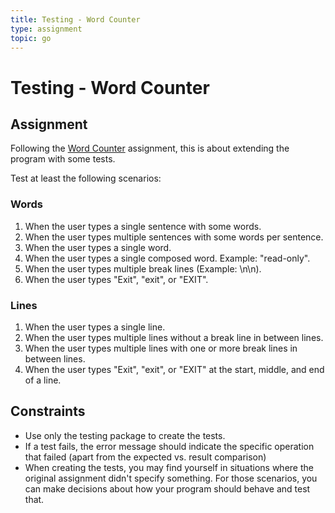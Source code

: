 ```yaml
---
title: Testing - Word Counter
type: assignment
topic: go
---
```


# Testing - Word Counter

## Assignment

Following the [Word Counter](./go-as-word-counter.md) assignment, this is about extending the program with some tests.

Test at least the following scenarios:

### Words

1. When the user types a single sentence with some words.
2. When the user types multiple sentences with some words per sentence.
3. When the user types a single word.
4. When the user types a single composed word. Example: "read-only".
5. When the user types multiple break lines (Example: \n\n).
6. When the user types "Exit", "exit", or "EXIT".

### Lines

1. When the user types a single line.
2. When the user types multiple lines without a break line in between lines.
3. When the user types multiple lines with one or more break lines in between lines.
4. When the user types "Exit", "exit", or "EXIT" at the start, middle, and end of a line.

## Constraints

- Use only the testing package to create the tests.
- If a test fails, the error message should indicate the specific operation that failed (apart from the expected vs. result comparison)
- When creating the tests, you may find yourself in situations where the original assignment didn't specify something. For those scenarios, you can make decisions about how your program should behave and test that.
